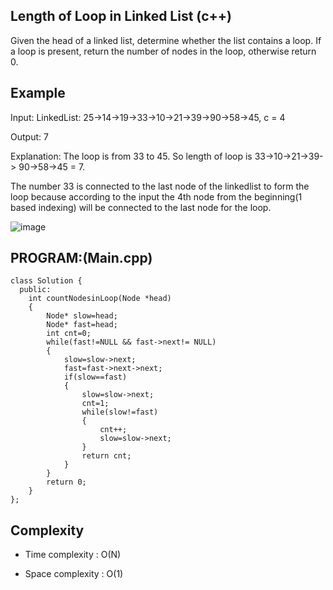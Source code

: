 ## Length of Loop in Linked List (c++)

Given the head of a linked list, determine whether the list contains a loop. If a loop is present, return the number of nodes in the loop, otherwise return 0.
## Example
Input: LinkedList: 25->14->19->33->10->21->39->90->58->45, c = 4

Output: 7

Explanation: The loop is from 33 to 45. So length of loop is 33->10->21->39-> 90->58->45 = 7. 

The number 33 is connected to the last node of the linkedlist to form the loop because according to the input the 4th node from the beginning(1 based indexing) 
will be connected to the last node for the loop.

![image](https://github.com/user-attachments/assets/7eb311b5-e620-45e5-b396-b69913c3a3ff)


## PROGRAM:(Main.cpp)
```
class Solution {
  public:
    int countNodesinLoop(Node *head) 
    {
        Node* slow=head;
        Node* fast=head;
        int cnt=0;
        while(fast!=NULL && fast->next!= NULL)
        {
            slow=slow->next;
            fast=fast->next->next;
            if(slow==fast)
            {
                slow=slow->next;
                cnt=1;
                while(slow!=fast)
                {
                    cnt++;
                    slow=slow->next;
                }
                return cnt;
            }
        }
        return 0;
    }
};
```
## Complexity
- Time complexity : O(N)

- Space complexity : O(1)
